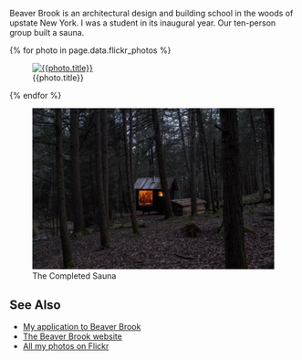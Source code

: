 <!--
title: Beaver Brook
location: Port Jervis, NY
description: A building school in Upstate New York
website: http://beaverbrook.com/
publish_date: 2013-08-26
end: 2013-09-06
-->


Beaver Brook is an architectural design and building school in the woods of upstate New York. I was a student in its inaugural year. Our ten-person group built a sauna.

{% for photo in page.data.flickr_photos %}
  <figure>
    <a href="{{photo.url}}" title={{photo.title}}>
      <img src="{{photo.sizes.large.source}}" alt="{{photo.title}}" />
    </a>
    <figcaption>{{photo.title}}</figcaption>
  </figure>
{% endfor %}

<figure>
  <a href="http://beaver.zeke.sikelianos.com/">
    <img src="/beaver-brook/sauna.jpg" alt="Beaver Brook Sauna" />
  </a>
  <figcaption>The Completed Sauna</figcaption>
</figure>

## See Also

- [My application to Beaver Brook](http://beaver.zeke.sikelianos.com)
- [The Beaver Brook website](http://beaverbrook.com)
- [All my photos on Flickr](https://www.flickr.com/photos/sikelianos/collections/72157635269715529/)
